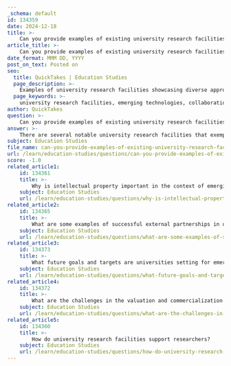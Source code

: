 ```yaml
---
_schema: default
id: 134359
date: 2024-12-18
title: >-
    Can you provide examples of existing university research facilities?
article_title: >-
    Can you provide examples of existing university research facilities?
date_format: MMM DD, YYYY
post_on_text: Posted on
seo:
  title: QuickTakes | Education Studies
  page_description: >-
    Examples of university research facilities showcasing diverse approaches to innovation in emerging technologies and education across prominent institutions such as the University of Sydney, Princeton University, UC Berkeley, Harvard, UIUC, Boston University, and Oxford University.
  page_keywords: >-
    university research facilities, emerging technologies, collaboration, innovation, AI research, public health research, interdisciplinary initiatives, Core Research Facilities, physical electronics, educational technologies
author: QuickTakes
question: >-
    Can you provide examples of existing university research facilities?
answer: >-
    There are several notable university research facilities that exemplify the diverse approaches to research and innovation in various fields, particularly in emerging technologies and education. Here are some examples:\n\n1. **University of Sydney**: The university received nearly $6 million in funding from the Australian Research Council's Linkage Infrastructure, Equipment and Facilities (LIEF) grants. A significant portion of this funding is allocated to new open-access research infrastructure within the university's Core Research Facilities network, which supports a wide range of research initiatives.\n\n2. **Princeton University**: This institution offers a variety of core facilities and research services that are accessible to both its community and external users. These facilities are designed to foster collaboration and innovation across different research disciplines.\n\n3. **University of California, Berkeley**: The Berkeley Emerging Technologies Research (BETR) Center serves as a hub for physical electronics research. It focuses on materials, processes, devices, and integrated systems, driving innovation towards a vision of global ambient intelligence.\n\n4. **Harvard T.H. Chan School of Public Health**: This school hosts numerous research initiatives that encourage interdisciplinary collaboration among researchers across Harvard University and with global partners, addressing public health challenges through innovative research.\n\n5. **University of Illinois Urbana-Champaign**: The university is recognized as an AI powerhouse, particularly through its Research Park, which supports numerous AI startups and corporate innovation sites. The Research Park is home to companies like NVIDIA and Capital One, and it fosters a community around AI topics, enhancing research and development in this emerging field.\n\n6. **Boston University**: The AI and Education Initiative at Boston University is a cross-disciplinary research initiative that integrates AI into educational contexts, focusing on innovations that promote equitable learning and human development.\n\n7. **Oxford University**: The AI in Education at Oxford University (AIEOU) is an interdisciplinary research hub that addresses the diverse needs of the global educational landscape. It emphasizes collaboration and knowledge exchange across design, regulation, implementation, and impact of AI in education.\n\nThese facilities not only provide essential resources and support for research but also foster collaboration among researchers, industry partners, and the community, driving advancements in emerging technologies and educational practices.
subject: Education Studies
file_name: can-you-provide-examples-of-existing-university-research-facilities.md
url: /learn/education-studies/questions/can-you-provide-examples-of-existing-university-research-facilities
score: -1.0
related_article1:
    id: 134361
    title: >-
        Why is intellectual property important in the context of emerging technology?
    subject: Education Studies
    url: /learn/education-studies/questions/why-is-intellectual-property-important-in-the-context-of-emerging-technology
related_article2:
    id: 134365
    title: >-
        What are some examples of successful external partnerships in university research?
    subject: Education Studies
    url: /learn/education-studies/questions/what-are-some-examples-of-successful-external-partnerships-in-university-research
related_article3:
    id: 134373
    title: >-
        What future goals and targets are universities setting for emerging technology?
    subject: Education Studies
    url: /learn/education-studies/questions/what-future-goals-and-targets-are-universities-setting-for-emerging-technology
related_article4:
    id: 134372
    title: >-
        What are the challenges in the valuation and commercialization of educational technology?
    subject: Education Studies
    url: /learn/education-studies/questions/what-are-the-challenges-in-the-valuation-and-commercialization-of-educational-technology
related_article5:
    id: 134360
    title: >-
        How do university research facilities support researchers?
    subject: Education Studies
    url: /learn/education-studies/questions/how-do-university-research-facilities-support-researchers
---
```


&nbsp;